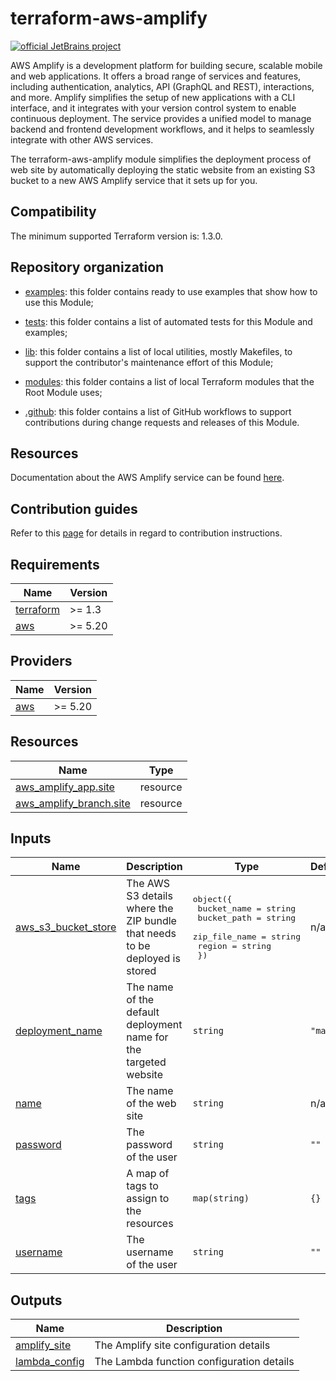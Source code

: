 <!-- BEGIN_TF_DOCS -->
# terraform-aws-amplify

[![official JetBrains project](https://jb.gg/badges/official.svg)](https://confluence.jetbrains.com/display/ALL/JetBrains+on+GitHub)

AWS Amplify is a development platform for building secure, scalable mobile and web
applications. It offers a broad range of services and features, including
authentication, analytics, API (GraphQL and REST), interactions, and more.
Amplify simplifies the setup of new applications with a CLI interface, and it
integrates with your version control system to enable continuous deployment.
The service provides a unified model to manage backend and frontend development
workflows, and it helps to seamlessly integrate with other AWS services.

The terraform-aws-amplify module simplifies the deployment process of web site by automatically
deploying the static website from an existing S3 bucket to a new AWS Amplify service that it sets up for you.

## Compatibility

The minimum supported Terraform version is: 1.3.0.

## Repository organization

* [examples](./examples): this folder contains ready to use examples that show how to use this Module;

* [tests](./test): this folder contains a list of automated tests for this Module and examples;

* [lib](./lib): this folder contains a list of local utilities, mostly Makefiles, to support the
  contributor's maintenance effort of this Module;

* [modules](./modules): this folder contains a list of local Terraform modules that the Root Module uses;

* [.github](./.github): this folder contains a list of GitHub workflows to support contributions
  during change requests and releases of this Module.

## Resources

Documentation about the AWS Amplify service can be found [here](https://docs.aws.amazon.com/amplify/).

## Contribution guides

Refer to this [page](./CONTRIBUTING.md) for details in regard to contribution instructions.

## Requirements

| Name | Version |
|------|---------|
| <a name="requirement_terraform"></a> [terraform](#requirement\_terraform) | >= 1.3 |
| <a name="requirement_aws"></a> [aws](#requirement\_aws) | >= 5.20 |
## Providers

| Name | Version |
|------|---------|
| <a name="provider_aws"></a> [aws](#provider\_aws) | >= 5.20 |
## Resources

| Name | Type |
|------|------|
| [aws_amplify_app.site](https://registry.terraform.io/providers/hashicorp/aws/latest/docs/resources/amplify_app) | resource |
| [aws_amplify_branch.site](https://registry.terraform.io/providers/hashicorp/aws/latest/docs/resources/amplify_branch) | resource |
## Inputs

| Name | Description | Type | Default | Required |
|------|-------------|------|---------|:--------:|
| <a name="input_aws_s3_bucket_store"></a> [aws\_s3\_bucket\_store](#input\_aws\_s3\_bucket\_store) | The AWS S3 details where the ZIP bundle that needs to be deployed is stored | <pre>object({<br>    bucket_name   = string<br>    bucket_path   = string<br>    zip_file_name = string<br>    region        = string<br>  })</pre> | n/a | yes |
| <a name="input_deployment_name"></a> [deployment\_name](#input\_deployment\_name) | The name of the default deployment name for the targeted website | `string` | `"main"` | no |
| <a name="input_name"></a> [name](#input\_name) | The name of the web site | `string` | n/a | yes |
| <a name="input_password"></a> [password](#input\_password) | The password of the user | `string` | `""` | no |
| <a name="input_tags"></a> [tags](#input\_tags) | A map of tags to assign to the resources | `map(string)` | `{}` | no |
| <a name="input_username"></a> [username](#input\_username) | The username of the user | `string` | `""` | no |
## Outputs

| Name | Description |
|------|-------------|
| <a name="output_amplify_site"></a> [amplify\_site](#output\_amplify\_site) | The Amplify site configuration details |
| <a name="output_lambda_config"></a> [lambda\_config](#output\_lambda\_config) | The Lambda function configuration details |
<!-- END_TF_DOCS -->
